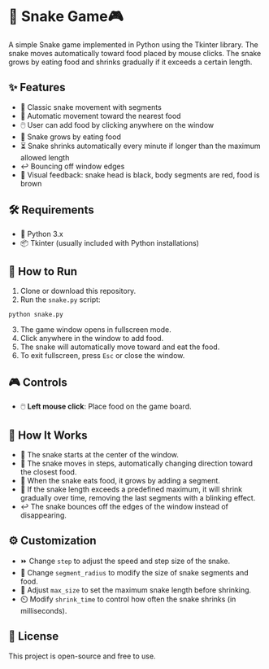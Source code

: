 <body>
  <h1>🐍 Snake Game🎮</h1>
  <p>A simple Snake game implemented in Python using the Tkinter library. The snake moves automatically toward food placed by mouse clicks. The snake grows by eating food and shrinks gradually if it exceeds a certain length.</p>

  <h2>✨ Features</h2>
  <ul>
    <li>🐍 Classic snake movement with segments</li>
    <li>🎯 Automatic movement toward the nearest food</li>
    <li>🖱️ User can add food by clicking anywhere on the window</li>
    <li>🍎 Snake grows by eating food</li>
    <li>⏳ Snake shrinks automatically every minute if longer than the maximum allowed length</li>
    <li>↩️ Bouncing off window edges</li>
    <li>🎨 Visual feedback: snake head is black, body segments are red, food is brown</li>
  </ul>

  <h2>🛠️ Requirements</h2>
  <ul>
    <li>🐍 Python 3.x</li>
    <li>📦 Tkinter (usually included with Python installations)</li>
  </ul>

  <h2>🚀 How to Run</h2>
  <ol>
    <li>Clone or download this repository.</li>
    <li>Run the <code>snake.py</code> script:</li>
  </ol>
  <pre><code>python snake.py</code></pre>
  <ol start="3">
    <li>The game window opens in fullscreen mode.</li>
    <li>Click anywhere in the window to add food.</li>
    <li>The snake will automatically move toward and eat the food.</li>
    <li>To exit fullscreen, press <code>Esc</code> or close the window.</li>
  </ol>

  <h2>🎮 Controls</h2>
  <ul>
    <li>🖱️ <strong>Left mouse click</strong>: Place food on the game board.</li>
  </ul>

  <h2>🧩 How It Works</h2>
  <ul>
    <li>🐍 The snake starts at the center of the window.</li>
    <li>🔄 The snake moves in steps, automatically changing direction toward the closest food.</li>
    <li>🍎 When the snake eats food, it grows by adding a segment.</li>
    <li>🔻 If the snake length exceeds a predefined maximum, it will shrink gradually over time, removing the last segments with a blinking effect.</li>
    <li>↩️ The snake bounces off the edges of the window instead of disappearing.</li>
  </ul>

  <h2>⚙️ Customization</h2>
  <ul>
    <li>⏩ Change <code>step</code> to adjust the speed and step size of the snake.</li>
    <li>🔘 Change <code>segment_radius</code> to modify the size of snake segments and food.</li>
    <li>📏 Adjust <code>max_size</code> to set the maximum snake length before shrinking.</li>
    <li>⏲️ Modify <code>shrink_time</code> to control how often the snake shrinks (in milliseconds).</li>
  </ul>

  <h2>📄 License</h2>
  <p>This project is open-source and free to use.</p>
</body>
